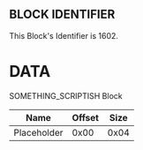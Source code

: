 ## BLOCK IDENTIFIER
This Block's Identifier is 1602.
# DATA
SOMETHING_SCRIPTISH Block

| Name | Offset | Size |
|--------|---------|------
| Placeholder | 0x00 | 0x04 |
